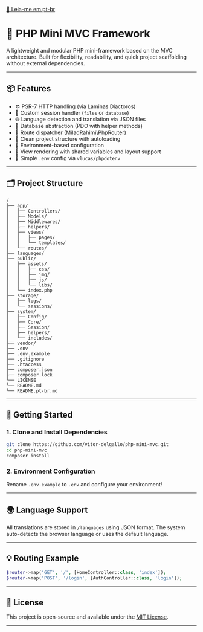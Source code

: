 [📄 Leia-me em pt-br](README.pt-br.md)

# 🔩 PHP Mini MVC Framework

A lightweight and modular PHP mini-framework based on the MVC architecture.
Built for flexibility, readability, and quick project scaffolding without external dependencies.

---

## 📦 Features

* ⚙️ PSR-7 HTTP handling (via Laminas Diactoros)
* 🧠 Custom session handler (`files` or `database`)
* 🌐 Language detection and translation via JSON files
* 💃 Database abstraction (PDO with helper methods)
* 🧱 Route dispatcher (MiladRahimi\PhpRouter)
* 📂 Clean project structure with autoloading
* 🔐 Environment-based configuration
* 📑 View rendering with shared variables and layout support
* 📁 Simple `.env` config via `vlucas/phpdotenv`

---

## 🗂️ Project Structure

```
/
├── app/
│   ├── Controllers/
│   ├── Models/
│   ├── Middlewares/
│   ├── helpers/
│   ├── views/
│   │   ├── pages/
│   │   └── templates/
│   └── routes/
├── languages/
├── public/
│   ├── assets/
│   │   ├── css/
│   │   ├── img/
│   │   ├── js/
│   │   └── libs/
│   └── index.php
├── storage/
│   ├── logs/
│   └── sessions/
├── system/
│   ├── Config/
│   ├── Core/
│   ├── Session/
│   ├── helpers/
│   └── includes/
├── vendor/
├── .env
├── .env.example
├── .gitignore
├── .htaccess
├── composer.json
├── composer.lock
└── LICENSE
└── README.md
└── README.pt-br.md
```

---

## 🚀 Getting Started

### 1. Clone and Install Dependencies

```bash
git clone https://github.com/vitor-delgallo/php-mini-mvc.git
cd php-mini-mvc
composer install
```

### 2. Environment Configuration

Rename `.env.example` to `.env` and configure your environment!

---

## 🌍 Language Support

All translations are stored in `/languages` using JSON format.
The system auto-detects the browser language or uses the default language.

---

## 💡 Routing Example

```php
$router->map('GET', '/', [HomeController::class, 'index']);
$router->map('POST', '/login', [AuthController::class, 'login']);
```

---

## 📜 License

This project is open-source and available under the [MIT License](LICENSE).

---
